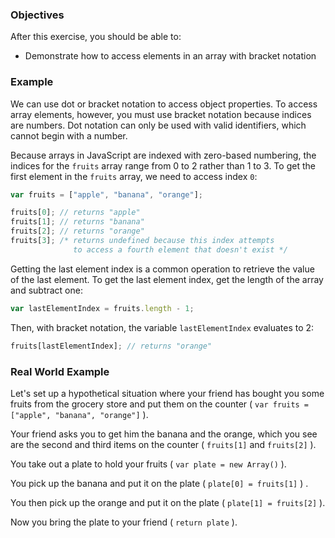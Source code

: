 <!--{ ids:[188], language:'JavaScript', type:'workshop', order: 7, name:'Access Elements', description:'Access elements in an array with bracket notation' } -->

### Objectives

After this exercise, you should be able to:

- Demonstrate how to access elements in an array with bracket notation

### Example

We can use dot or bracket notation to access object properties. To access array elements, however, you must use bracket notation because indices are numbers. Dot notation can only be used with valid identifiers, which cannot begin with a number.

Because arrays in JavaScript are indexed with zero-based numbering, the indices for the `fruits` array range from 0 to 2 rather than 1 to 3. To get the first element in the `fruits` array, we need to access index `0`:

```js
var fruits = ["apple", "banana", "orange"];

fruits[0]; // returns "apple"
fruits[1]; // returns "banana"
fruits[2]; // returns "orange"
fruits[3]; /* returns undefined because this index attempts
              to access a fourth element that doesn't exist */
```

Getting the last element index is a common operation to retrieve the value of the last element. To get the last element index, get the length of the array and subtract one:

```js
var lastElementIndex = fruits.length - 1;
```

Then, with bracket notation, the variable `lastElementIndex` evaluates to 2:

```js
fruits[lastElementIndex]; // returns "orange"
```

### Real World Example

Let's set up a hypothetical situation where your friend has bought you some fruits from the grocery store and put them on the counter ( ```var fruits = ["apple", "banana", "orange"]``` ).

Your friend asks you to get him the banana and the orange, which you see are the second and third items on the counter ( ```fruits[1]``` and  ```fruits[2]``` ).

You take out a plate to hold your fruits ( ```var plate = new Array()``` ).

You pick up the banana and put it on the plate ( ```plate[0] = fruits[1]``` ) .

You then pick up the orange and put it on the plate ( ```plate[1] = fruits[2]``` ).

Now you bring the plate to your friend ( ```return plate``` ).
